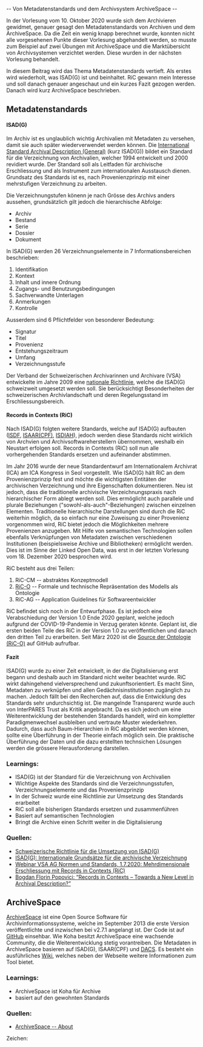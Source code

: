 -- Von Metadatenstandards und dem Archivsystem ArchiveSpace --

In der Vorlesung vom 10. Oktober 2020 wurde sich dem Archivieren gewidmet, genauer gesagt den Metadatenstandards von Archiven und dem ArchiveSpace. Da die Zeit ein wenig knapp berechnet wurde, konnten nicht alle vorgesehenen Punkte dieser Vorlesung abgehandelt werden, so musste zum Beispiel auf zwei Übungen mit ArchiveSpace und die Marktübersicht von Archivsystemen verzichtet werden. Diese wurden in der nächsten Vorlesung behandelt.

In diesem Beitrag wird das Thema Metadatenstandards vertieft. Als erstes wird wiederholt, was ISAD(G) ist und beinhaltet. RiC gewann mein Interesse und soll danach genauer angeschaut und ein kurzes Fazit gezogen werden. Danach wird kurz  ArchiveSpace beschrieben.

## Metadatenstandards

#### ISAD(G)

Im Archiv ist es unglaublich wichtig Archivalien mit Metadaten zu versehen, damit sie auch später wiederverwendet werden können. Die [International Standard Archival Description (General)](https://www.ica.org/en/isadg-general-international-standard-archival-description-second-edition) (kurz ISAD(G)) bildet ein Standard für die Verzeichnung von Archivalien, welcher 1994 entwickelt und 2000 revidiert wurde. Der Standard soll als Leitfaden für archivische Erschliessung und als Instrument zum internationalen Ausstausch dienen. Grundsatz des Standards ist es, nach Provenienzprinzip mit einer mehrstufigen Verzeichnung zu arbeiten.

Die Verzeichnungstufen könenn je nach Grösse des Archivs anders aussehen, grundsätzlich gilt jedoch die hierarchische Abfolge:
- Archiv
- Bestand
- Serie
- Dossier
- Dokument

In ISAD(G) werden 26 Verzeichnungselemente in 7 Informationsbereichen beschrieben:
1. Identifikation
2. Kontext
3. Inhalt und innere Ordnung
4. Zugangs- und Benutzungsbedingungen
5. Sachverwandte Unterlagen
6. Anmerkungen
7. Kontrolle

Ausserdem sind 6 Pflichtfelder von besonderer Bedeutung:
* Signatur
* Titel
* Provenienz
* Entstehungszeitraum
* Umfang
* Verzeichnungsstufe

Der Verband der Schweizerischen Archivarinnen und Archivare (VSA) entwickelte im Jahre 2009 eine [nationale Richtlinie](https://vsa-aas.ch/wp-content/uploads/2015/06/Richtlinien_ISAD_G_VSA_d.pdf), welche die ISAD(G) schweizweit umgesetzt werden soll. Sie berücksichtigt Besonderheiten der schweizerischen Archivlandschaft und deren Regelungsstand im Erschliessungsbereich.

#### Records in Contexts (RiC)
Nach ISAD(G) folgten weitere Standards, welche auf ISAD(G) aufbauten ([ISDF](https://www.ica.org/en/isdf-international-standard-describing-functions), [ISAAR(CPF)](https://www.ica.org/en/isaar-cpf-international-standard-archival-authority-record-corporate-bodies-persons-and-families-2nd), [ISDIAH](https://www.ica.org/en/isdiah-international-standard-describing-institutions-archival-holdings)), jedoch werden diese Standards nicht wirklich von Archvien und Archivsoftwareherstellern übernommen, weshalb ein Neustart erfolgen soll. Records in Contexts (RiC) soll nun alle vorhergehenden Standards ersetzen und aufeinander abstimmen.

Im Jahr 2016 wurde der neue Standardentwurf am Internationalem Archivrat (ICA) am ICA Kongress in Seol vorgestellt. Wie ISAD(G) hält RiC an dem Provenienzprinzip fest und möchte die wichtigsten Entitäten der archivischen Verzeichnung und ihre Eigenschaften dokumentieren. Neu ist jedoch, dass die traditionelle archivische Verzeichnungspraxis nach hierarchischer Form ablegt werden soll. Dies ermöglicht auch parallele und plurale Beziehungen ("sowohl-als-auch"-Beziehungen) zwischen einzelnen Elementen. Traditionelle hierarchische Darstellungen sind durch die RiC weiterhin möglich, da so einfach nur eine Zuweisung zu einer Provenienz vorgenommen wird, RiC bietet jedoch die Möglichkeiten mehrere Provenienzen anzugeben. Mit Hilfe von semantischen Technologien sollen ebenfalls Verknüpfungen von Metadaten zwischen verschiedenen Institutionen (beispielsweise Archive und Bibliotheken) ermöglicht werden. Dies ist im Sinne der Linked Open Data, was erst in der letzten Vorlesung vom 18. Dezember 2020 besprochen wird.

RiC besteht aus drei Teilen:
1. RiC-CM -- abstraktes Konzeptmodell
2. [RiC-O](https://ica-egad.github.io/RiC-O/) -- Formale und technische Repräsentation des Modells als Ontologie
3. RiC-AG -- Application Guidelines für Softwareentwickler

RiC befindet sich noch in der Entwurfphase. Es ist jedoch eine Verabschiedung der Version 1.0 Ende 2020 geplant, welche jedoch aufgrund der COVID-19-Pandemie in Verzug geraten könnte. Geplant ist, die ersten beiden Teile des RiC in der Version 1.0 zu veröffentlichen und danach den dritten Teil zu erarbeiten. Seit März 2020 ist die [Source der Ontologie (RiC-O)](https://github.com/ICA-EGAD/RiC-O) auf GitHub aufrufbar.

#### Fazit
ISAD(G) wurde zu einer Zeit entwickelt, in der die Digitalisierung erst begann und deshalb auch im Standard nicht weiter beachtet wurde. RiC wirkt dahingehend vielversprechend und zukunftsorientiert. Es macht Sinn, Metadaten zu verknüpfen und allen Gedächnisinstitutionen zugänglich zu machen. Jedoch fällt bei den Recherchen auf, dass die Entwicklung des Standards sehr undurchsichtig ist. Die mangelnde Transparenz wurde auch von InterPARES Trust als Kritik angebracht. Da es sich jedoch um eine Weiterentwicklung der bestehenden Standards handelt, wird ein kompletter Paradigmenwechsel ausbleiben und vertraute Muster wiederkehren. Dadurch, dass auch Baum-Hierarchien in RiC abgebildet werden können, sollte eine Überführung in der Theorie einfach möglich sein. Die praktische Überführung der Daten und die dazu erstellten technsichen Lösungen werden die grössere Herausforderung darstellen.

### Learnings:
- ISAD(G) ist der Standard für die Verzeichnung von Archivalien
- Wichtige Aspekte des Standards sind die Verzeichnungsstufen, Verzeichnungselemente und das Provenienzprinzip
- In der Schweiz wurde eine Richtlinie zur Umsetzung des Standards erarbeitet
- RiC soll alle bisherigen Standards ersetzen und zusammenführen
- Basiert auf semantischen Technologien
- Bringt die Archive einen Schritt weiter in die Digitalisierung

### Quellen:
- [Schweizerische Richtlinie für die Umsetzung von ISAD(G)](https://vsa-aas.ch/wp-content/uploads/2015/06/Richtlinien_ISAD_G_VSA_d.pdf)
- [ISAD(G): Internationale Grundsätze für die archivische Verzeichnung](https://www.ica.org/sites/default/files/CBPS_2000_Guidelines_ISAD%28G%29_Second-edition_DE.pdf)
- [Webinar VSA AG Normen und Standards, 1.7.2020: Mehrdimensionale Erschliessung mit Records in Contexts (RiC)](https://wiki.docuteam.ch/lib/exe/fetch.php?media=docuteam:praes_vsa-ric_20200701_wildi.pdf)
- [Bogdan Florin Popovici: “Records in Contexts – Towards a New Level in Archival Description?”](http://www.pokarh-mb.si/uploaded/datoteke/Radenci/radenci_2016/013-031_popovici_2016.pdf)

## ArchiveSpace
[ArchiveSpace](https://archivesspace.org/) ist eine Open Source Software für Archivinformationssysteme, welche im September 2013 die erste Version veröffentlichte und inzwischen bei v2.7.1 angelangt ist. Der Code ist auf [GitHub](https://github.com/archivesspace/archivesspace) einsehbar. Wie Koha besitzt ArchiveSpace eine wachsende Community, die die Weiterentwicklung stetig vorantreiben. Die Metadaten in ArchiveSpace basieren auf ISAD(G), ISAAR(CPF) und [DACS](https://www2.archivists.org/groups/technical-subcommittee-on-describing-archives-a-content-standard-dacs/describing-archives-a-content-standard-dacs-second-). Es besteht ein ausführliches [Wiki](https://archivesspace.atlassian.net/wiki/spaces/ADC/overview), welches neben der Webseite weitere Informationen zum Tool bietet.


### Learnings:
- ArchiveSpace ist Koha für Archive
- basiert auf den gewohnten Standards

### Quellen:
- [ArchiveSpace -- About](https://archivesspace.org/about/history)

Zeichen: 
